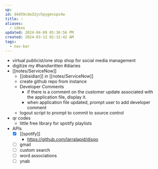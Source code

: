 ```yaml
---
up: 
id: d4d59cdw32ychpygenzps4w
title: 💡
aliases:
  - ideas
updated: 2024-04-09 05:36:56 PM
created: 2024-03-12 02:32:42 AM
tags:
  - nav-bar
---
```

- virtual publicist/one stop shop for social media management 
- digitize my #handwritten #diaries 
- [[notes/ServiceNow]]
	- [[obsidian]] in [[notes/ServiceNow]]
	- create github repo from instance 
	- Developer Comments
		- if there is a comment on the customer update associated with the application file, display it.
		- when application file updated, prompt user to add developer comment 
	- logout script to prompt to commit to source control 
- qr codes 
	- little free library for spotify playlists
- APIs
	- [x] [[spotify]]
		- https://github.com/larralapid/disqo
	- [ ] gmail
	- [ ] custom search 
	- [ ] word associations 
	- [ ] ynab 
